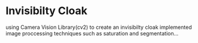 # Invisibilty Cloak

using Camera Vision Library(cv2) to create an invisibilty cloak 
implemented image proccessing techniques such as saturation and segmentation...
